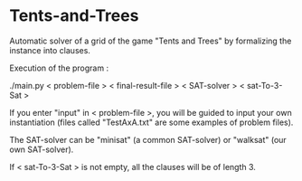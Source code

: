 # Tents-and-Trees
Automatic solver of a grid of the game "Tents and Trees" by formalizing the instance into clauses.

Execution of the program :

./main.py < problem-file > < final-result-file > < SAT-solver > < sat-To-3-Sat >

If you enter "input" in < problem-file >, you will be guided to input your own instantiation
(files called "TestAxA.txt" are some examples of problem files).

The SAT-solver can be "minisat" (a common SAT-solver) or "walksat" (our own SAT-solver).

If < sat-To-3-Sat > is not empty, all the clauses will be of length 3.

